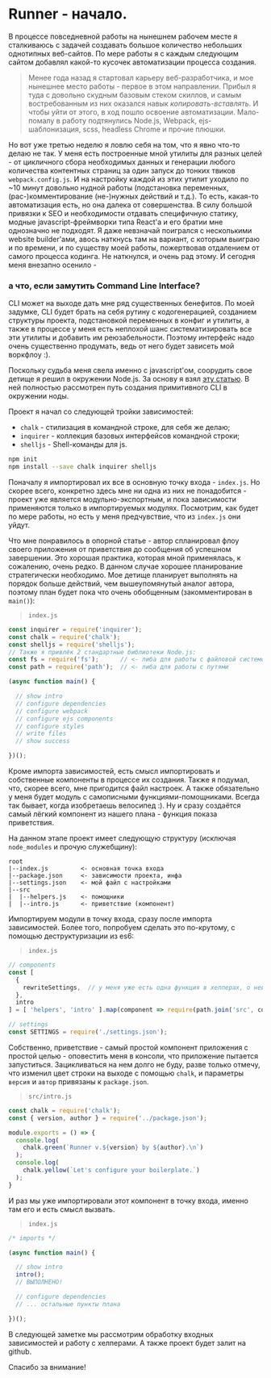 # Runner - начало.

В процессе повседневной работы на нынешнем рабочем месте я сталкиваюсь с задачей создавать большое количество небольших однотипных веб-сайтов. По мере работы я с каждым следующим сайтом добавлял какой-то кусочек автоматизации процесса создания. 

> Менее года назад я стартовал карьеру веб-разработчика, и мое нынешнее место работы - первое в этом направлении. Прибыл я туда с довольно скудным базовым стеком скиллов, и самым востребованным из них оказался навык _копировать-вставлять_. И чтобы уйти от этого, в ход пошло освоение автоматизации. Мало-помалу в работу подтянулись Node.js, Webpack, ejs-шаблонизация, scss, headless Chrome и прочие плюшки.

Но вот уже третью неделю я ловлю себя на том, что я явно что-то делаю не так. У меня есть построенные мной утилиты для разных целей - от цикличного сбора необходимых данных и генерации любого количества контентных страниц за один запуск до тонких твиков `webpack.config.js`. И на настройку каждой из этих утилит уходило по ~10 минут довольно нудной работы (подстановка переменных, (рас-)комментирование (не-)нужных действий и т.д.). То есть, какая-то автоматизация есть, но она далека от совершенства. В силу большой привязки к SEO и необходимости отдавать специфичную статику, модные javascript-фреймворки типа React'а и его братии мне однозначно не подходят. Я даже невзначай поигрался с несколькими website builder'ами, авось наткнусь там на вариант, с которым выиграю и по времени, и по существу моей работы, пожертвовав отдалением от самого процесса кодинга. Не наткнулся, и очень рад этому. И сегодня меня внезапно осенило - 

### а что, если замутить Command Line Interface?

CLI может на выходе дать мне ряд существенных бенефитов. По моей задумке, CLI будет брать на себя рутину с кодогенерацией, созданием структуры проекта, подстановкой переменных в конфиг и утилиты, а также в процессе у меня есть неплохой шанс систематизировать все эти утилиты и добавить им реюзабельности. Поэтому интерфейс надо очень существенно продумать, ведь от него будет зависеть мой воркфлоу :).

Поскольку судьба меня свела именно с javascript'ом, соорудить свое детище я решил в окружении Node.js. За основу я взял [эту статью](https://codeburst.io/building-a-node-js-interactive-cli-3cb80ed76c86 "Building a Node JS interactive CLI - Codeburst.io"). В ней полностью рассмотрен путь создания примитивного CLI в окружении ноды.

Проект я начал со следующей тройки зависимостей:

  * `chalk` - стилизация в командной строке, для себя же делаю;
  * `inquirer` - коллекция базовых интерфейсов командной строки;
  * `shelljs` - Shell-команды для js.
  
  ```bash
  npm init
  npm install --save chalk inquirer shelljs
  ```
  
Поначалу я импортировал их все в основную точку входа - `index.js`. Но скорее всего, конкретно здесь мне ни одна из них не понадобится - проект уже является модульно-экспортным, и пока зависимости применяются только в импортируемых модулях. Посмотрим, как будет по мере работы, но есть у меня предчувствие, что из `index.js` они уйдут.

Что мне понравилось в опорной статье - автор спланировал флоу своего приложения от приветствия до сообщения об успешном завершении. Это хорошая практика, которая мной применялась, к сожалению, очень редко. В данном случае хорошее планирование стратегически необходимо. Мое детище планирует выполнять на порядок больше действий, чем вышеупомянутый аналог автора, поэтому план будет пока что очень обобщенным (закомментирован в `main()`):

> `index.js`

```javascript
const inquirer = require('inquirer');
const chalk = require('chalk');
const shelljs = require('shelljs');
// Также я привлёк 2 стандартные библиотеки Node.js:
const fs = require('fs');      // <- либа для работы с файловой системой
const path = require('path');  // <- либа для работы с путями

(async function main() {

  // show intro
  // configure dependencies
  // configure webpack
  // configure ejs components
  // configure styles
  // write files
  // show success

})();
```

Кроме импорта зависимостей, есть смысл импортировать и собственные компоненты в процессе их создания. Также я подумал, что, скорее всего, мне пригодится файл настроек. А также обязательно у меня будет модуль с самописными функциями-помощниками. Всегда так бывает, когда изобретаешь велосипед :). Ну и сразу создаётся самый лёгкий компонент из нашего плана - функция показа приветствия.

На данном этапе проект имеет следующую структуру (исключая `node_modules` и прочую служебщину):

```
root
|--index.js         <- основная точка входа
|--package.json     <- зависимости проекта, инфа
|--settings.json    <- мой файл с настройками
|--src
|  |--helpers.js    <- помощники
|  |--intro.js      <- приветствие (компонент)
```

Импортируем модули в точку входа, сразу после импорта зависимостей. Более того, попробуем сделать это по-крутому, с помощью деструктуризации из es6:

> `index.js`

```javascript
// components
const [
  {
    rewriteSettings,  // у меня уже есть одна функция в хелперах, о ней позже
  },
  intro
] = [ 'helpers', 'intro' ].map(component => require(path.join('src', component)));

// settings
const SETTINGS = require('./settings.json');
```

Собственно, приветствие - самый простой компонент приложения с простой целью - оповестить меня в консоли, что приложение пытается запуститься. Зацикливаться на нем долго не буду, разве только отмечу, что изменил цвет строки на выходе с помощью `chalk`, и параметры `версия` и `автор` привязаны к `package.json`.

> `src/intro.js`

```javascript
const chalk = require('chalk');
const { version, author } = require('../package.json');

module.exports = () => {
  console.log(
    chalk.green(`Runner v.${version} by ${author}.\n`)
  );
  console.log(
    chalk.yellow(`Let's configure your boilerplate.`)
  );
}
```

И раз мы уже импортировали этот компонент в точку входа, именно там его и есть смысл вызвать.

> `index.js`

```javascript
/* imports */

(async function main() {

  // show intro
  intro();
  // ВЫПОЛНЕНО!

  // configure dependencies
  // ... остальные пункты плана

})();
```

В следующей заметке мы рассмотрим обработку входных зависимостей и работу с хелперами. А также проект будет залит на github.

Спасибо за внимание!
